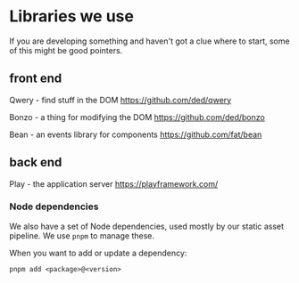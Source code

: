 # Libraries we use
If you are developing something and haven't got a clue where to start, some of this might be good pointers.
## front end
Qwery - find stuff in the DOM
https://github.com/ded/qwery

Bonzo - a thing for modifying the DOM
https://github.com/ded/bonzo

Bean - an events library for components
https://github.com/fat/bean

## back end
Play - the application server
https://playframework.com/

### Node dependencies
We also have a set of Node dependencies, used mostly by our static asset pipeline. We use `pnpm` to manage these.

When you want to add or update a dependency:

```
pnpm add <package>@<version>
```
